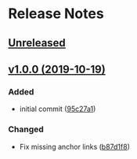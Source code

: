 # Release Notes

## [Unreleased](https://github.com/danielneubert/grid.sass/compare/v1.0.0...master)


## [v1.0.0 (2019-10-19)](https://github.com/danielneubert/grid.sass/releases/tag/v1.0.0)

### Added
- initial commit ([95c27a1](https://github.com/danielneubert/grid.sass/commit/95c27a1378c2662996bf03d02cce48e61bc6e31e))

### Changed
- Fix missing anchor links ([b87d1f8](https://github.com/danielneubert/grid.sass/commit/b87d1f8d1935b2342a08bd83d924b78e441a8cc2))
